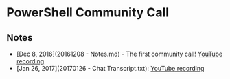 # PowerShell Community Call

## Notes

* [Dec 8, 2016](20161208 - Notes.md) - The first community call!  [YouTube recording](https://www.youtube.com/watch?v=N_i0He9jauY)
* [Jan 26, 2017](20170126 - Chat Transcript.txt): [YouTube recording](https://www.youtube.com/watch?v=j7g5UbVFYqQ)
